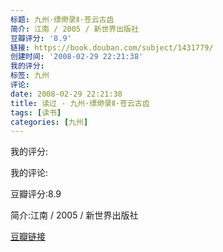 ```yaml
---
标题: 九州·缥缈录Ⅱ·苍云古齿
简介: 江南 / 2005 / 新世界出版社
豆瓣评分: '8.9'
链接: https://book.douban.com/subject/1431779/
创建时间: '2008-02-29 22:21:38'
我的评分:
标签: 九州
评论:
date: 2008-02-29 22:21:38
title: 读过 - 九州·缥缈录Ⅱ·苍云古齿
tags: [读书]
categories: [九州]
---
```


我的评分:

我的评论:

豆瓣评分:8.9

简介:江南 / 2005 / 新世界出版社

[豆瓣链接](https://book.douban.com/subject/1431779/)

